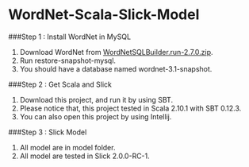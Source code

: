 WordNet-Scala-Slick-Model
=========================

###Step 1 : Install WordNet in MySQL


1. Download WordNet from [WordNetSQLBuilder.run-2.7.0.zip](http://sourceforge.net/projects/wnsql/?source=recommended). 
2. Run restore-snapshot-mysql.
3. You should have a database named wordnet-3.1-snapshot.

###Step 2 : Get Scala and Slick

1. Download this project, and run it by using SBT.
2. Please notice that, this project tested in Scala 2.10.1 with SBT 0.12.3.
3. You can also open this project by using Intellij.

###Step 3 : Slick Model

1. All model are in model folder.
2. All model are tested in Slick 2.0.0-RC-1.


